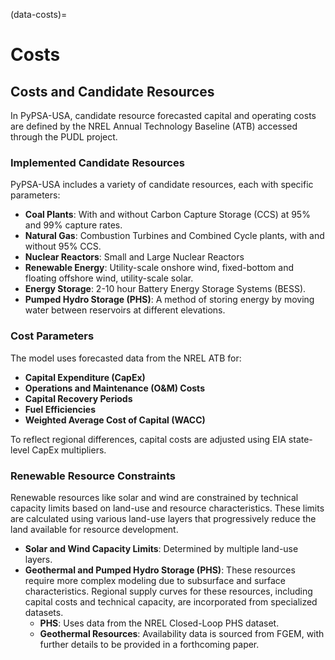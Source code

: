 (data-costs)=
# Costs
## Costs and Candidate Resources

 In PyPSA-USA, candidate resource forecasted capital and operating costs are defined by the NREL Annual Technology Baseline (ATB) accessed through the PUDL project.

### Implemented Candidate Resources

PyPSA-USA includes a variety of candidate resources, each with specific parameters:

- **Coal Plants**: With and without Carbon Capture Storage (CCS) at 95% and 99% capture rates.
- **Natural Gas**: Combustion Turbines and Combined Cycle plants, with and without 95% CCS.
- **Nuclear Reactors**: Small and Large Nuclear Reactors
- **Renewable Energy**: Utility-scale onshore wind, fixed-bottom and floating offshore wind, utility-scale solar.
- **Energy Storage**: 2-10 hour Battery Energy Storage Systems (BESS).
- **Pumped Hydro Storage (PHS)**: A method of storing energy by moving water between reservoirs at different elevations.

### Cost Parameters

The model uses forecasted data from the NREL ATB for:

- **Capital Expenditure (CapEx)**
- **Operations and Maintenance (O&M) Costs**
- **Capital Recovery Periods**
- **Fuel Efficiencies**
- **Weighted Average Cost of Capital (WACC)**

To reflect regional differences, capital costs are adjusted using EIA state-level CapEx multipliers.

### Renewable Resource Constraints

Renewable resources like solar and wind are constrained by technical capacity limits based on land-use and resource characteristics. These limits are calculated using various land-use layers that progressively reduce the land available for resource development.

- **Solar and Wind Capacity Limits**: Determined by multiple land-use layers.
- **Geothermal and Pumped Hydro Storage (PHS)**: These resources require more complex modeling due to subsurface and surface characteristics. Regional supply curves for these resources, including capital costs and technical capacity, are incorporated from specialized datasets.
    - **PHS**: Uses data from the NREL Closed-Loop PHS dataset.
    - **Geothermal Resources**: Availability data is sourced from FGEM, with further details to be provided in a forthcoming paper.


